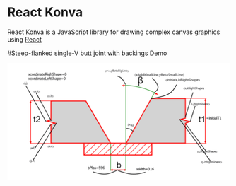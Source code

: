 # React Konva

React Konva is a JavaScript library for drawing complex canvas graphics using [React](https://reactjs.org/)


#Steep-flanked single-V butt joint with backings Demo

![Demo](./s2.png)


